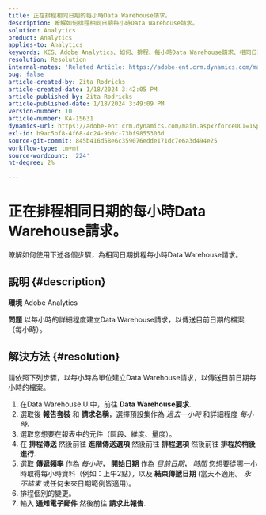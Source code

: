 ```yaml
---
title: 正在排程相同日期的每小時Data Warehouse請求。
description: 瞭解如何排程相同日期每小時Data Warehouse請求。
solution: Analytics
product: Analytics
applies-to: Analytics
keywords: KCS、Adobe Analytics、如何、排程、每小時Data Warehouse請求、相同日期
resolution: Resolution
internal-notes: 'Related Article: https://adobe-ent.crm.dynamics.com/main.aspx?appid=c8f3a4cd-a068-e911-a957-000d3a34e00b&pagetype=entityrecord&etn=knowledgearticle&id=b5d08a45-cea0-ea11-a812-000d3a303484'
bug: false
article-created-by: Zita Rodricks
article-created-date: 1/18/2024 3:42:05 PM
article-published-by: Zita Rodricks
article-published-date: 1/18/2024 3:49:09 PM
version-number: 10
article-number: KA-15631
dynamics-url: https://adobe-ent.crm.dynamics.com/main.aspx?forceUCI=1&pagetype=entityrecord&etn=knowledgearticle&id=38e3cf20-18b6-ee11-a569-6045bd0065f9
exl-id: b9ac5bf8-4f68-4c24-9b0c-73bf9855303d
source-git-commit: 845b416d58e6c359076edde171dc7e6a3d494e25
workflow-type: tm+mt
source-wordcount: '224'
ht-degree: 2%

---
```


# 正在排程相同日期的每小時Data Warehouse請求。


瞭解如何使用下述各個步驟，為相同日期排程每小時Data Warehouse請求。

## 說明 {#description}


<b>環境</b>
Adobe Analytics

<b>問題</b>
以每小時的詳細程度建立Data Warehouse請求，以傳送目前日期的檔案（每小時）。


## 解決方法 {#resolution}


請依照下列步驟，以每小時為單位建立Data Warehouse請求，以傳送目前日期每小時的檔案。

1. 在Data Warehouse UI中，前往 <b>Data Warehouse要求</b>.
2. 選取後 <b>報告套裝</b> 和 <b>請求名稱</b>，選擇預設集作為 *過去一小時* 和詳細程度 *每小時*.
3. 選取您想要在報表中的元件（區段、維度、量度）。
4. 在 <b>排程傳送</b> 然後前往 <b>進階傳送選項</b> 然後前往 <b>排程選項</b> 然後前往 <b>排程於稍後進行</b>.
5. 選取 <b>傳遞頻率</b> 作為 *每小時*， <b>開始日期</b> 作為 *目前日期*， *時間* 您想要從哪一小時取得每小時資料（例如：上午2點），以及 <b>結束傳遞日期</b> (當天不適用。 *永不結束* 或任何未來日期範例皆適用)。
6. 排程個別的變更。
7. 輸入 <b>通知電子郵件</b> 然後前往 <b>請求此報告</b>.
